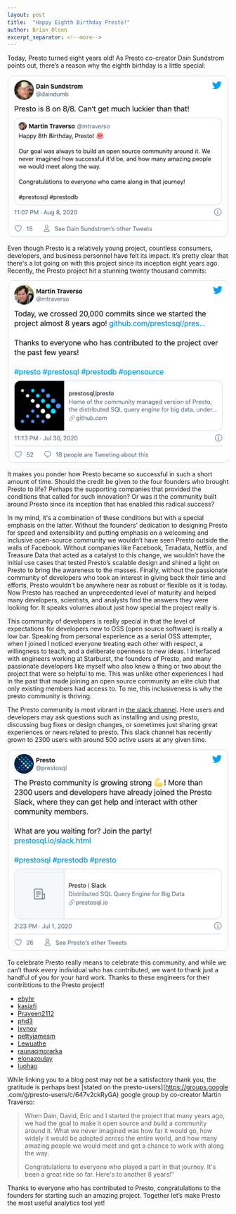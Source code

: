 ```yaml
---
layout: post
title:  "Happy Eighth Birthday Presto!"
author: Brian Olsen
excerpt_separator: <!--more-->
---
```


Today, Presto turned eight years old! As Presto co-creator
Dain Sundstrom points out, there’s a reason why the eighth birthday is a
little special:

<a href="https://twitter.com/daindumb/status/1292296395219595264" target="_blank">
<img src="/assets/blog/presto-eighth-birthday/dain-tweet.png"/>
</a>


<!--more-->

Even though Presto is a relatively young project, countless consumers, 
developers, and business personnel have felt its impact. It’s pretty clear
that there's a lot going on with this project since its inception eight years
ago. Recently, the Presto project hit a stunning twenty thousand commits:

<a href="https://twitter.com/mtraverso/status/1289036458670448641" target="_blank">
<img src="/assets/blog/presto-eighth-birthday/martin-tweet.png"/>
</a>

It makes you ponder how Presto became so successful in such a short amount of
time. Should the credit be given to the four founders who brought Presto to
life? Perhaps the supporting companies that provided the conditions that
called for such innovation? Or was it the community built around Presto since
its inception that has enabled this radical success? 

In my mind, it's a combination of these conditions but with a special
emphasis on the latter. Without the founders’ dedication to designing Presto
for speed and extensibility and putting emphasis on a welcoming and
inclusive open-source community we wouldn’t have seen Presto outside the
walls of Facebook. Without companies like Facebook, Teradata, Netflix, and
Treasure Data that acted as a catalyst to this change, we wouldn’t have the initial
use cases that tested Presto’s scalable design and shined a light on Presto
to bring the awareness to the masses. Finally, without the passionate community
of developers who took an interest in giving back their time and efforts, 
Presto wouldn’t be anywhere near as robust or flexible as it is today. Now 
Presto has reached an unprecedented level of maturity and helped many
developers, scientists, and analysts find the answers they were looking for. 
It speaks volumes about just how special the project really is. 

This community of developers is really special in that the level of
expectations for developers new to OSS (open source software) is really a
low bar. Speaking from personal experience as a serial OSS attempter, when
I joined I noticed everyone treating each other with respect, a
willingness to teach, and a deliberate openness to new ideas. I interfaced
with engineers working at Starburst, the founders of Presto, and many
passionate developers like myself who also knew a thing or two about the
project that were so helpful to me. This was unlike other experiences I had
in the past that made joining an open source community an elite club that
only existing members had access to. To me, this inclusiveness is why the
presto community is thriving.

The Presto community is most vibrant in [the slack channel](/slack.html). Here users and
developers may ask questions such as installing and using presto, discussing
bug fixes or design changes, or sometimes just sharing great experiences or
news related to presto. This slack channel has recently grown to 2300 users
with around 500 active users at any given time.

<a href="https://twitter.com/prestosql/status/1278393800092643328" target="_blank">
<img src="/assets/blog/presto-eighth-birthday/presto-tweet.png"/>
</a>

To celebrate Presto really means to celebrate this community, and while we
can’t thank every individual who has contributed, we want to thank just a
handful of you for your hard work. Thanks to these engineers for their
contribtions to the Presto project!

 - [ebyhr](https://github.com/ebyhr)
 - [kasiafi](https://github.com/kasiafi)
 - [Praveen2112](https://github.com/Praveen2112)
 - [phd3](https://github.com/phd3)
 - [lxynov](https://github.com/lxynov)
 - [pettyjamesm](https://github.com/pettyjamesm)
 - [Lewuathe](https://github.com/Lewuathe)
 - [raunaqmorarka](https://github.com/raunaqmorarka)
 - [elonazoulay](https://github.com/elonazoulay)
 - [luohao](https://github.com/luohao)

While linking you to a blog post may not be a satisfactory thank you, the
gratitude is perhaps best [stated on the presto-users](https://groups.google
.com/g/presto-users/c/647v2ckRyGA) google group by co-creator Martin Traverso:

> When Dain, David, Eric and I started the project that many
years ago, we had the goal to make it open source and build a community
around it. What we never imagined was how far it would go, how widely it
would be adopted across the entire world, and how many amazing people we
would meet and get a chance to work with along the way.
>
> Congratulations to everyone who played a part in that journey. It's been a
> great ride so far. Here's to another 8 years!”

Thanks to everyone who has contributed to Presto, congratulations to the
founders for starting such an amazing project. Together let’s make Presto the
most useful analytics tool yet!
